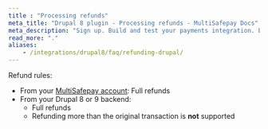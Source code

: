 ```yaml
---
title : "Processing refunds"
meta_title: "Drupal 8 plugin - Processing refunds - MultiSafepay Docs"
meta_description: "Sign up. Build and test your payments integration. Explore our products and services. Use our API Reference, SDKs, and wrappers. Get support."
read_more: "."
aliases: 
    - /integrations/drupal8/faq/refunding-drupal/
---
```

Refund rules:

- From your [MultiSafepay account](/account/multisafepay-account/processing-refunds/): Full refunds
- From your Drupal 8 or 9 backend:  
    - Full refunds 
    - Refunding more than the original transaction is **not** supported
